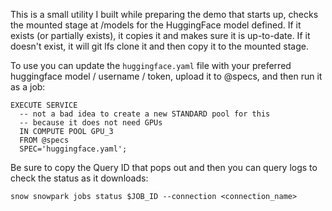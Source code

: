 This is a small utility I built while preparing the demo that starts up, checks the mounted stage at /models for the HuggingFace model defined. If it exists (or partially exists), it copies it and makes sure it is up-to-date. If it doesn't exist, it will git lfs clone it and then copy it to the mounted stage.

To use you can update the `huggingface.yaml` file with your preferred huggingface model / username / token, upload it to @specs, and then run it as a job:

```
EXECUTE SERVICE 
  -- not a bad idea to create a new STANDARD pool for this
  -- because it does not need GPUs
  IN COMPUTE POOL GPU_3
  FROM @specs
  SPEC='huggingface.yaml';
```

Be sure to copy the Query ID that pops out and then you can query logs to check the status as it downloads:

```
snow snowpark jobs status $JOB_ID --connection <connection_name>
```